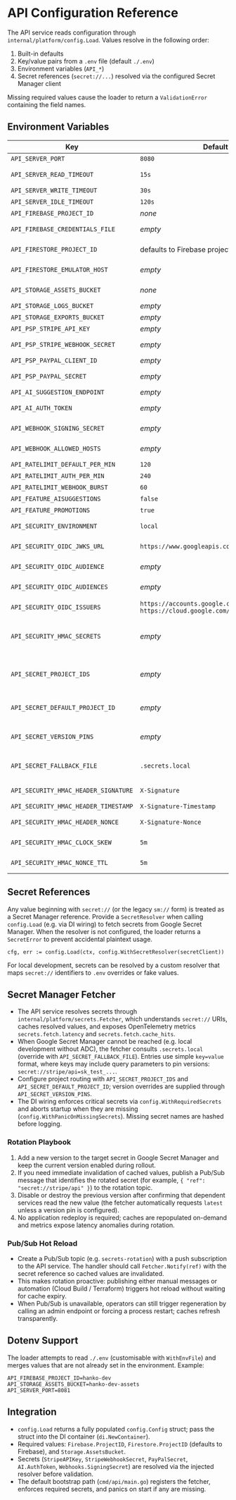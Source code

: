 # API Configuration Reference

The API service reads configuration through `internal/platform/config.Load`. Values resolve in the following order:

1. Built-in defaults
2. Key/value pairs from a `.env` file (default `./.env`)
3. Environment variables (`API_*`)
4. Secret references (`secret://...`) resolved via the configured Secret Manager client

Missing required values cause the loader to return a `ValidationError` containing the field names.

## Environment Variables

| Key | Default | Required | Description |
| --- | --- | --- | --- |
| `API_SERVER_PORT` | `8080` | No | TCP port for the HTTP server. |
| `API_SERVER_READ_TIMEOUT` | `15s` | No | Maximum duration for reading the request body. |
| `API_SERVER_WRITE_TIMEOUT` | `30s` | No | Maximum duration for writing responses. |
| `API_SERVER_IDLE_TIMEOUT` | `120s` | No | Keep-alive timeout for idle connections. |
| `API_FIREBASE_PROJECT_ID` | _none_ | **Yes** | Firebase project identifier. |
| `API_FIREBASE_CREDENTIALS_FILE` | _empty_ | No | Path to service account credentials for local development. |
| `API_FIRESTORE_PROJECT_ID` | defaults to Firebase project | No | Firestore project override; use when reading from a different project. |
| `API_FIRESTORE_EMULATOR_HOST` | _empty_ | No | Host for Firestore emulator (e.g. `localhost:8081`). |
| `API_STORAGE_ASSETS_BUCKET` | _none_ | **Yes** | GCS bucket for assets (design uploads, previews). |
| `API_STORAGE_LOGS_BUCKET` | _empty_ | No | Optional bucket for exported logs. |
| `API_STORAGE_EXPORTS_BUCKET` | _empty_ | No | Optional bucket for scheduled exports. |
| `API_PSP_STRIPE_API_KEY` | _empty_ | No | Stripe secret key or `secret://` reference. |
| `API_PSP_STRIPE_WEBHOOK_SECRET` | _empty_ | No | Stripe webhook signing secret or `secret://` reference. |
| `API_PSP_PAYPAL_CLIENT_ID` | _empty_ | No | PayPal client identifier. |
| `API_PSP_PAYPAL_SECRET` | _empty_ | No | PayPal client secret or `secret://` reference. |
| `API_AI_SUGGESTION_ENDPOINT` | _empty_ | No | Base URL for the AI suggestion worker. |
| `API_AI_AUTH_TOKEN` | _empty_ | No | Token for authenticating with AI workers; supports `secret://`. |
| `API_WEBHOOK_SIGNING_SECRET` | _empty_ | No | Shared secret for verifying inbound webhooks (`secret://` supported). |
| `API_WEBHOOK_ALLOWED_HOSTS` | _empty_ | No | Comma-separated allowlist for webhook source hosts. |
| `API_RATELIMIT_DEFAULT_PER_MIN` | `120` | No | Anonymous requests per minute. |
| `API_RATELIMIT_AUTH_PER_MIN` | `240` | No | Authenticated requests per minute. |
| `API_RATELIMIT_WEBHOOK_BURST` | `60` | No | Burst allowance for webhook endpoints. |
| `API_FEATURE_AISUGGESTIONS` | `false` | No | Enable AI suggestion features. |
| `API_FEATURE_PROMOTIONS` | `true` | No | Enable promotions-related flows. |
| `API_SECURITY_ENVIRONMENT` | `local` | No | Environment label (e.g., `dev`, `stg`, `prod`) used to select audience defaults. |
| `API_SECURITY_OIDC_JWKS_URL` | `https://www.googleapis.com/oauth2/v3/certs` | No | JWKS endpoint for verifying Google-signed OIDC/IAP tokens. |
| `API_SECURITY_OIDC_AUDIENCE` | _empty_ | No | Audience expected for OIDC tokens in the current environment. |
| `API_SECURITY_OIDC_AUDIENCES` | _empty_ | No | Comma-separated map (`dev=aud,stg=aud`) supplying per-environment audiences. |
| `API_SECURITY_OIDC_ISSUERS` | `https://accounts.google.com, https://cloud.google.com/iap` | No | Allowed token issuers for internal authentication. |
| `API_SECURITY_HMAC_SECRETS` | _empty_ | No | Comma-separated map (`payments/stripe=secret,shipping=secret`) resolving webhook HMAC secrets; supports `secret://` references. |
| `API_SECRET_PROJECT_IDS` | _empty_ | No | Comma-separated map (`local=project-dev,prod=project-prod`) mapping environments to Secret Manager project IDs. |
| `API_SECRET_DEFAULT_PROJECT_ID` | _empty_ | No | Fallback project ID used when no environment-specific mapping is supplied. |
| `API_SECRET_VERSION_PINS` | _empty_ | No | Comma-separated map (`secret://stripe/api=5`) forcing specific secret versions instead of `latest`. |
| `API_SECRET_FALLBACK_FILE` | `.secrets.local` | No | Path to local fallback secrets file used when Secret Manager is unavailable (developers only). |
| `API_SECURITY_HMAC_HEADER_SIGNATURE` | `X-Signature` | No | Header carrying the webhook HMAC signature. |
| `API_SECURITY_HMAC_HEADER_TIMESTAMP` | `X-Signature-Timestamp` | No | Header carrying the signature timestamp. |
| `API_SECURITY_HMAC_HEADER_NONCE` | `X-Signature-Nonce` | No | Header carrying the nonce used for replay protection. |
| `API_SECURITY_HMAC_CLOCK_SKEW` | `5m` | No | Maximum allowed difference between the request timestamp and server time. |
| `API_SECURITY_HMAC_NONCE_TTL` | `5m` | No | Duration to retain used nonces to detect replays. |

## Secret References

Any value beginning with `secret://` (or the legacy `sm://` form) is treated as a Secret Manager reference. Provide a `SecretResolver` when calling `config.Load` (e.g. via DI wiring) to fetch secrets from Google Secret Manager. When the resolver is not configured, the loader returns a `SecretError` to prevent accidental plaintext usage.

```
cfg, err := config.Load(ctx, config.WithSecretResolver(secretClient))
```

For local development, secrets can be resolved by a custom resolver that maps `secret://` identifiers to `.env` overrides or fake values.

## Secret Manager Fetcher

- The API service resolves secrets through `internal/platform/secrets.Fetcher`, which understands `secret://` URIs, caches resolved values, and exposes OpenTelemetry metrics `secrets.fetch.latency` and `secrets.fetch.cache_hits`.
- When Google Secret Manager cannot be reached (e.g. local development without ADC), the fetcher consults `.secrets.local` (override with `API_SECRET_FALLBACK_FILE`). Entries use simple `key=value` format, where keys may include query parameters to pin versions: `secret://stripe/api=sk_test_...`.
- Configure project routing with `API_SECRET_PROJECT_IDS` and `API_SECRET_DEFAULT_PROJECT_ID`; version overrides are supplied through `API_SECRET_VERSION_PINS`.
- The DI wiring enforces critical secrets via `config.WithRequiredSecrets` and aborts startup when they are missing (`config.WithPanicOnMissingSecrets`). Missing secret names are hashed before logging.

### Rotation Playbook

1. Add a new version to the target secret in Google Secret Manager and keep the current version enabled during rollout.
2. If you need immediate invalidation of cached values, publish a Pub/Sub message that identifies the rotated secret (for example, `{ "ref": "secret://stripe/api" }`) to the rotation topic.
3. Disable or destroy the previous version after confirming that dependent services read the new value (the fetcher automatically requests `latest` unless a version pin is configured).
4. No application redeploy is required; caches are repopulated on-demand and metrics expose latency anomalies during rotation.

### Pub/Sub Hot Reload

- Create a Pub/Sub topic (e.g. `secrets-rotation`) with a push subscription to the API service. The handler should call `Fetcher.Notify(ref)` with the secret reference so cached values are invalidated.
- This makes rotation proactive: publishing either manual messages or automation (Cloud Build / Terraform) triggers hot reload without waiting for cache expiry.
- When Pub/Sub is unavailable, operators can still trigger regeneration by calling an admin endpoint or forcing a process restart; caches refresh transparently.

## Dotenv Support

The loader attempts to read `./.env` (customisable with `WithEnvFile`) and merges values that are not already set in the environment. Example:

```
API_FIREBASE_PROJECT_ID=hanko-dev
API_STORAGE_ASSETS_BUCKET=hanko-dev-assets
API_SERVER_PORT=8081
```

## Integration

- `config.Load` returns a fully populated `config.Config` struct; pass the struct into the DI container (`di.NewContainer`).
- Required values: `Firebase.ProjectID`, `Firestore.ProjectID` (defaults to Firebase), and `Storage.AssetsBucket`.
- Secrets (`StripeAPIKey`, `StripeWebhookSecret`, `PayPalSecret`, `AI.AuthToken`, `Webhooks.SigningSecret`) are resolved via the injected resolver before validation.
- The default bootstrap path (`cmd/api/main.go`) registers the fetcher, enforces required secrets, and panics on start if any are missing.
